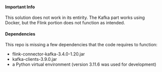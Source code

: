 #### Important Info
This solution does not work in its entirity. The Kafka part works using Docker, but the Flink portion does not function as intended.

#### Dependencies
This repo is missing a few dependencies that the code requires to function:
- flink-connector-kafka-3.4.0-1.20.jar
- kafka-clients-3.9.0.jar
- a Python virtual environment (version 3.11.6 was used for development)
